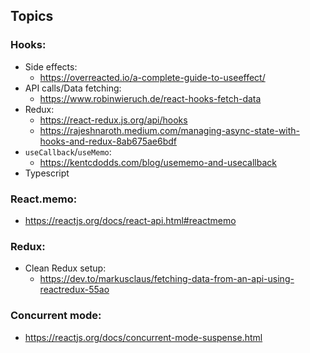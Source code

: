 ## Topics

### Hooks:

* Side effects:
    * https://overreacted.io/a-complete-guide-to-useeffect/
* API calls/Data fetching:
    * https://www.robinwieruch.de/react-hooks-fetch-data
* Redux:
    * https://react-redux.js.org/api/hooks
    * https://rajeshnaroth.medium.com/managing-async-state-with-hooks-and-redux-8ab675ae6bdf
* `useCallback`/`useMemo`:
    * https://kentcdodds.com/blog/usememo-and-usecallback
* Typescript

### React.memo:
* https://reactjs.org/docs/react-api.html#reactmemo

### Redux:
* Clean Redux setup:
    * https://dev.to/markusclaus/fetching-data-from-an-api-using-reactredux-55ao

### Concurrent mode:
* https://reactjs.org/docs/concurrent-mode-suspense.html
